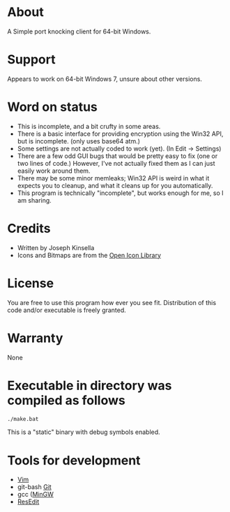 # About
A Simple port knocking client for 64-bit Windows.

# Support
Appears to work on 64-bit Windows 7, unsure about other versions.

# Word on status
 * This is incomplete, and a bit crufty in some areas.
 * There is a basic interface for providing encryption using the Win32 API, but is incomplete. (only uses base64 atm.)
 * Some settings are not actually coded to work (yet). (In Edit -> Settings)
 * There are a few odd GUI bugs that would be pretty easy to fix (one or two lines of code.) However, I've not actually fixed them as I can just easily work around them.
 * There may be some minor memleaks; Win32 API is weird in what it expects you to cleanup, and what it cleans up for you automatically.
 * This program is technically "incomplete", but works enough for me, so I am sharing.

# Credits
 * Written by Joseph Kinsella
 * Icons and Bitmaps are from the [Open Icon Library](https://sourceforge.net/projects/openiconlibrary/)

# License
You are free to use this program how ever you see fit. Distribution of this code and/or executable is freely granted.

# Warranty
None

# Executable in directory was compiled as follows
```bash
./make.bat
```

This is a "static" binary with debug symbols enabled.

# Tools for development
 * [Vim](https://www.vim.org/)
 * git-bash [Git](https://git-scm.com/downloads)
 * gcc ([MinGW](https://mingw-w64.org/)
 * [ResEdit](http://www.resedit.net/)
